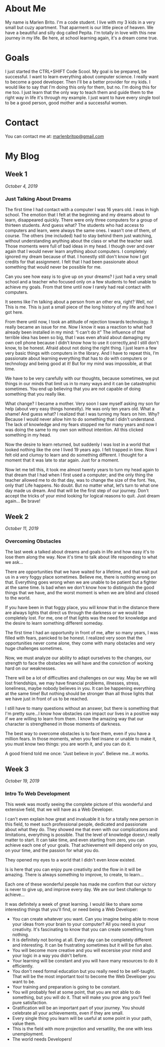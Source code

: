 # About Me

My name is Marlen Brito. I'm a code student. I live with my 3 kids in a very small but cuzy apartment. 
That aparment is our little piece of heaven. We have a beautiful and silly dog called Pepita.
I'm totally in love with this new journey in my life. Be here, at school learning again, it's a dream come true.

# Goals

I just started the CTRL+SHIFT Code Scool.
My goal is be prepared, be successful. I want to learn everything about computer science. I really want to become a good developer. Then I'll be a better provider for my kids.
I would like to say that I'm doing this only for them, but no. I'm doing this for me too.
I just learn that the only way to teach them and guide them to the right way in life it's through my example.
I just want to have every single tool to be a good person, good mother and a successful women.

# Contact

You can contact me at:
marlenbritop@gmail.com

# My Blog

## Week 1

*October 4, 2019*

### Just Talking About Dreams

The first time I had contact with a computer I was 16 years old. I was in high school. The emotion that I felt at the beginning and my dreams about to learn, disappeared quickly. There were only three computers for a group of thirteen students. 
And guess what? The students who had access to computers and learn, were always the same ones. I wasn’t one of them, of course. The others (me included) had to stay behind them just watching, without understanding anything about the class or what the teacher said. 
Those moments were full of bad ideas in my head. I though over and over again that I would never learn anything about computers. I completely ignored my dream because of that. I honestly still don't know how I got credits for that assignment. I felt that I had been passionate about something that would never be possible for me.  

Can you see how easy is to give up on your dreams? I just had a very small school and a teacher who focused only on a few students to feel unable to achieve  my goals. From that time until now I rarely had real contact with computers.

It seems like I'm talking about a person from an other era, right? Well, no! This is me. This is just a small piece of the long history of my life and how I got here.

From there until now, I took an attitude of rejection towards technology. It really became an issue for me. Now I know it was a reaction to what had already been installed in my mind: “I can’t do it”
The influence of that terrible idea has been so big, that I was even afraid about damaging my own cell phone because I didn’t  know how to use it correctly,and I still don't know, to be honest. Afraid about not doing the right thing. I just learn a few very basic things with computers in the library. And I have to repeat this, I’m passionate about learning everything that has to do with computers or technology and being good at it! But for my mind was impossible, at that time.

We have to be very carefully with our thoughts, because sometimes, we put things in our minds that limit us in to many ways and it can be catastrophic sometimes. You end up believing that you are not capable of doing  something that you really like.

What change? I became a mother. Very soon I saw myself asking my son for help (about very easy things honestly). He was only ten years old. What a shame! And guess what? I realized that I was turning my fears on him. Why? Because I would never allow him to do something that I didn't understand. The lack of knowledge and my fears stopped me for many years and now I was doing the same to my own son without intention. All this clicked something in my head. 

Now the desire to learn returned, but suddenly I was lost in a world that looked nothing like the one I lived 19 years ago. I felt trapped in time. Now I felt old and clumsy to learn and do something different. I thought for a moment that it was late to star again. Just for a moment. 

Now let me tell this, it took me almost twenty years to turn my head again to that dream that I had when I first used a computer; and the only thing the teacher allowed me to do that day, was to change the size of the font. Yes, only that! 
Life happens. No doubt. But no matter what, let’s turn to what one day made us dream. And that will be the first step of our journey. Don't accept the tricks of your mind looking for logical reasons to quit. Just dream again... Be brave!

## Week 2 

*October 11, 2019* 

### Overcoming Obstacles

The last week a talked about dreams and goals in life and how easy it's to lose them along the way. Now it's time to talk about life responding to what we ask...

There are opportunities that we have waited for a lifetime, and that wait put us in a very foggy place sometimes. Believe me, there is nothing wrong on that. Everything goes wrong when we are unable to be patient but a fighter at the same time. Is bad when we don't know how to distinguish the good things that we have, and the worst moment is when we are blind and closed to the world.

If you have been in that foggy place, you will know that in the distance there are always lights that direct us through the darkness or we would be completely lost. For me, one of that lights was the need for knowledge and the desire to learn something different someday.

The first time I had an opportunity in front of me, after so many years, I was filled with fears, panicked to be honest. I realized very soon that the opportunities never come alone, they come with many obstacles and very huge challenges sometimes.

Now,  we must analyze our ability to adapt ourselves to the changes, our strength to face the obstacles we will have and the conviction of working hard on our weaknesses.

There will be a lot of difficulties and challenges on our way. May be we will lost friendships, we may have financial problems, illnesses, stress, loneliness, maybe nobody believes in you. It can be happening everything at the same time! But nothing should be stronger than all those lights that we have just in front of us to be reached. 

I still have to many questions without an answer, but there is something that I'm pretty sure...I know how obstacles can impact our lives in a positive way if we are willing to learn from them. I know the amazing way that our character is strengthened in those moments of darkness.

The best way to overcome obstacles is to face them, even if you have a million fears. In those moments, when you feel insane or unable to make it, you must know two things: you are worth it, and you can do it.

A good friend told me once: "Just believe in you". Believe me...it works.

## Week 3

*October 19, 2019*

### Intro To Web Development

This week was mostly seeing the complete picture of this wonderful and extensive field, that we will have as a Web Developer.

I can't even explain how great and invaluable it is for a totally new person in this field, to meet such professional people, dedicated and passionate about what they do.
They showed me that even with our complications and limitations, everything is possible.
That the level of knowledge doesn,t really matter to start. It can take time, and even starting from zero, you can achieve each one of your goals. That achievement will depend only on you, on your time, and the passion for what you do.

They opened my eyes  to a world that I didn't even know existed.

Is is here that you can enjoy pure creativity and the flow in it will be amazing. There is always something to improve, to create, to learn...

Each one of these wonderful people has made me confirm that our victory is never to give up, and improve every day. We are our best challenge to achieve...

It was definitely a week of great learning. I would like to share some interesting things that you'll find, or need being a Web Developer:

* You can create whatever you want. Can you imagine being able to move your ideas from your brain to your computer? All you need is your creativity. It's fascinating to know that you can create something from nothing.
* It is definitely not boring at all. Every day can be completely different and interesting. It can be frustrating sometimes but it will be fun also.
* You will become more creative and you will excersise your mind and your logic in a way you didn't before.
* Your learning will be constant and you will have many resources to do it efficiently.
* You don't need formal education but you really need to be self-taught. That will be the most important tool to become the Web Developer you want to be.
* Your training and preparation is going to be constant.
* You will probably feel at some point, that you are not able to do something, but you will do it. That will make you grow ang you'll feel pure satisfaction.
* Gratification will be an important part of your journey. You should celebrate all your achievements, even if they are small.
* Every single thing you learn will be useful at some point in your path, value them.
* This is the field with more projection and versatility, the one with less unemployment.
* The world needs Developers!

 
